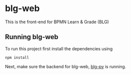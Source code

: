 # blg-web

This is the front-end for BPMN Learn & Grade (BLG)

## Running blg-web

To run this project first install the dependencies using

``npm install``

Next, make sure the backend for blg-web, [blg-py](https://github.com/ETolboom/blg-py) is running.
